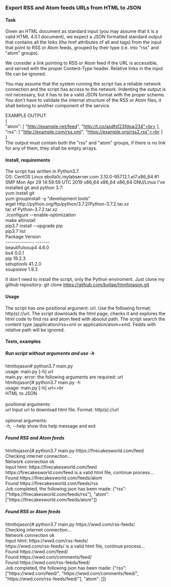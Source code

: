 <h3>Export RSS and Atom feeds URLs from HTML to JSON</h3>

<h4>Task</h4>
Given an HTML document as standard input (you may assume that it is a valid HTML
4.0.1 document), we expect a JSON formatted standard output that contains all the links (the href attributes of all <a> and <link> tags) from the input that point to RSS or Atom feeds, grouped by their type (i.e. into "rss" and "atom" groups).

We consider a link pointing to RSS or Atom feed if the URL is accessible, and served with the proper Content-Type header. Relative links in the input file can be ignored.

You may assume that the system running the script has a reliable network connection and the script
has access to the network. Indenting the output is not necessary, but it has to be a valid JSON format with the proper scheme. You don’t have to validate the internal structure of the RSS or Atom
files, it shall belong to another component of the service.

EXAMPLE OUTPUT <br>
{<br>
"atom": [ "http://example.net/feed", "http://t.co/asdfsf23fdsw234"<br>
],<br>
"rss": [ "http://example.com/rss.xml", "https://example.org/rss2.rss"<>br
]<br>
}<br>
The output must contain both the "rss" and "atom" groups, if there is no link for any of them, they shall be empty arrays.

<h4>Install, requirements</h4>
The script has written in Python3.7.<br>
OS: CentOS Linux ebolla1c.mylabserver.com 3.10.0-957.12.1.el7.x86_64 #1 SMP Mon Apr 29 14:59:59 UTC 2019 x86_64 x86_64 x86_64 GNU/Linux
I've installed git and python 3.7:<br>
yum install git<br>
yum groupinstall -y "development tools"<br>
wget http://python.org/ftp/python/3.7.2/Python-3.7.2.tar.xz<br>
tar xf Python-3.7.2.tar.xz<br>
./configure --enable-optimization<br>
make altinstall<br>
pip3.7 install --upgrade pip<br>
pip3.7 list<br>
Package        Version<br>
-------------- -------<br>
beautifulsoup4 4.8.0  <br>
bs4            0.0.1  <br>
pip            19.2.3 <br>
setuptools     41.2.0 <br>
soupsieve      1.9.3  <br>

It don't need to install the script, only the Python enviroment. Just clone my github repository:
git clone https://github.com/bollae/htmltojason.git

<h4>Usage</h4>
 The script has one positional argument: url. Use the following format: http(s)://url.
 The script downloads the html page, checks it and explores the html code to find rss and atom feed with absolut path. The script search the content type (application/rss+xml or application/atom+xml). Fedds with relative path will be ignored.
<h4>Tests, examples</h4>
<h5>Run script without arguments and use -h</h5>
htmltojason# python3.7 main.py<br>
usage: main.py [-h] url <br>
main.py: error: the following arguments are required: url<br>
htmltojason]# python3.7 main.py -h<br>
usage: main.py [-h] url<>br
<br>
HTML to JSON<br>
<br>
positional arguments: <br>
  url         Input url to download html file. Format: http(s)://url<br>
<br>
optional arguments:<br>
  -h, --help  show this help message and exit<br>
<h5>Found RSS and Atom feeds</h5>
htmltojason]# python3.7 main.py https://firecakesworld.com/feed<br>
Checking internet connection...<br>
Network connection ok<br>
Input html: https://firecakesworld.com/feed<br>
https://firecakesworld.com/feed is a valid html file, continue process...<br>
Found https://firecakesworld.com/feeds/atom<br>
Found https://firecakesworld.com/feeds/rss<br>
Job completed, the following json has been made: {"rss": ["https://firecakesworld.com/feeds/rss"], "atom": ["https://firecakesworld.com/feeds/atom"]}<br>
<h5>Found RSS or Atom feeds</h5>
htmltojason]# python3.7 main.py https://wwd.com/rss-feeds/<br>
Checking internet connection...<br>
Network connection ok<br>
Input html: https://wwd.com/rss-feeds/<br>
https://wwd.com/rss-feeds/ is a valid html file, continue process...<br>
Found https://wwd.com/feed/<br>
Found https://wwd.com/comments/feed/<br>
Found https://wwd.com/rss-feeds/feed/<br>
Job completed, the following json has been made: {"rss": ["https://wwd.com/feed/", "https://wwd.com/comments/feed/", "https://wwd.com/rss-feeds/feed/"], "atom": []}<br>
